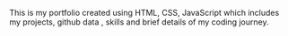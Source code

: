This is my portfolio created using HTML, CSS, JavaScript which includes my projects, github data , skills and brief details of my coding journey.